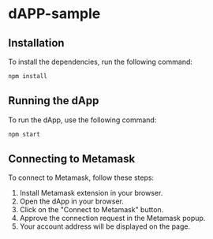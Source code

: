 # dAPP-sample

## Installation

To install the dependencies, run the following command:

```bash
npm install
```

## Running the dApp

To run the dApp, use the following command:

```bash
npm start
```

## Connecting to Metamask

To connect to Metamask, follow these steps:

1. Install Metamask extension in your browser.
2. Open the dApp in your browser.
3. Click on the "Connect to Metamask" button.
4. Approve the connection request in the Metamask popup.
5. Your account address will be displayed on the page.
